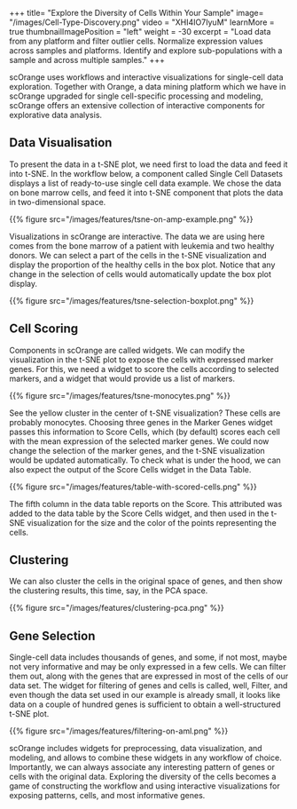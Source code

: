 +++
title= "Explore the Diversity of Cells Within Your Sample"
image= "/images/Cell-Type-Discovery.png"
video =  "XHI4IO7IyuM"
learnMore = true
thumbnailImagePosition = "left"
weight = -30
excerpt = "Load data from any platform and filter outlier cells. Normalize expression values across samples and platforms. Identify and explore sub-populations with a sample and across multiple samples."
+++

scOrange uses workflows and interactive visualizations for single-cell data exploration. Together with Orange, a data mining platform which we have in scOrange upgraded for single cell-specific processing and modeling, scOrange offers an extensive collection of interactive components for explorative data analysis.

## Data Visualisation

To present the data in a t-SNE plot, we need first to load the data and feed it into t-SNE. In the workflow below, a component called Single Cell Datasets displays a list of ready-to-use single cell data example. We chose the data on bone marrow cells, and feed it into t-SNE component that plots the data in two-dimensional space.

{{% figure src="/images/features/tsne-on-amp-example.png"  %}}

Visualizations in scOrange are interactive. The data we are using here comes from the bone marrow of a patient with leukemia and two healthy donors. We can select a part of the cells in the t-SNE visualization and display the proportion of the healthy cells in the box plot. Notice that any change in the selection of cells would automatically update the box plot display.

{{% figure src="/images/features/tsne-selection-boxplot.png"  %}}

## Cell Scoring

Components in scOrange are called widgets. We can modify the visualization in the t-SNE plot to expose the cells with expressed marker genes. For this, we need a widget to score the cells according to selected markers, and a widget that would provide us a list of markers.

{{% figure src="/images/features/tsne-monocytes.png"  %}}

See the yellow cluster in the center of t-SNE visualization? These cells are probably monocytes. Choosing three genes in the Marker Genes widget passes this information to Score Cells, which (by default) scores each cell with the mean expression of the selected marker genes. We could now change the selection of the marker genes, and the t-SNE visualization would be updated automatically. To check what is under the hood, we can also expect the output of the Score Cells widget in the Data Table.

{{% figure src="/images/features/table-with-scored-cells.png"  %}}

The fifth column in the data table reports on the Score. This attributed was added to the data table by the Score Cells widget, and then used in the t-SNE visualization for the size and the color of the points representing the cells.

## Clustering

We can also cluster the cells in the original space of genes, and then show the clustering results, this time, say, in the PCA space.

{{% figure src="/images/features/clustering-pca.png"  %}}

## Gene Selection

Single-cell data includes thousands of genes, and some, if not most, maybe not very informative and may be only expressed in a few cells. We can filter them out, along with the genes that are expressed in most of the cells of our data set. The widget for filtering of genes and cells is called, well, Filter, and even though the data set used in our example is already small, it looks like data on a couple of hundred genes is sufficient to obtain a well-structured t-SNE plot.

{{% figure src="/images/features/filtering-on-aml.png"  %}}

scOrange includes widgets for preprocessing, data visualization, and modeling, and allows to combine these widgets in any workflow of choice. Importantly, we can always associate any interesting pattern of genes or cells with the original data. Exploring the diversity of the cells becomes a game of constructing the workflow and using interactive visualizations for exposing patterns, cells, and most informative genes.



